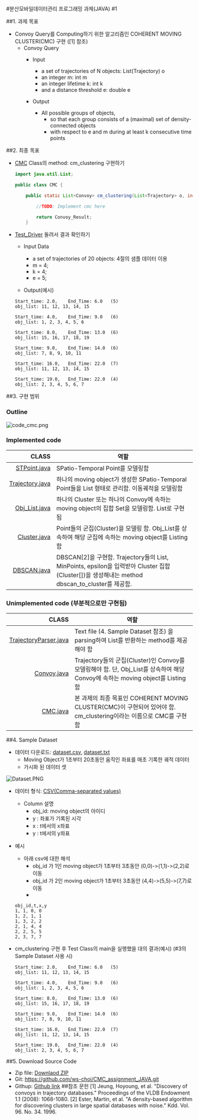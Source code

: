#분산모바일데이터관리 프로그래밍 과제(JAVA) #1

##1. 과제 목표

- Convoy Query를 Computing하기 위한 알고리즘인 COHERENT MOVING CLUSTER(CMC) 구현 ([1] 참조)
    - Convoy Query
        - Input
            - a set of trajectories of N objects: List(Trajectory) o
            - an integer m: int m
            - an integer lifetime k: int k
            - and a distance threshold e: double e

        - Output
            - All possible groups of objects, 
                - so that each group consists of a (maximal) set of density-connected objects 
                - with respect to e and m during at least k consecutive time points

##2. 최종 목표

- [CMC](https://github.com/ws-choi/CMC_assignment_JAVA/blob/master/src/CMC.java) Class의 method: cm_clustering 구현하기

    ```JAVA
    import java.util.List;

    public class CMC {

        public static List<Convoy> cm_clustering(List<Trajectory> o, int m, int k, double e){

            //TODO: Implement cmc here

            return Convoy_Result;
        }
	```
- [Test_Driver](https://github.com/ws-choi/CMC_assignment_JAVA/blob/master/src/Test_Driver.java) 돌려서 결과 확인하기
	- Input Data
		- a set of trajectories of 20 objects: 4절의 샘플 데이터 이용
		- m = 4;
		- k = 4;
		- e = 5;

	- Output(예시)
    ```
    Start_time: 2.0,	End_Time: 6.0	(5)
    obj_list: 11, 12, 13, 14, 15

    Start_time: 4.0,	End_Time: 9.0	(6)
    obj_list: 1, 2, 3, 4, 5, 6

    Start_time: 8.0,	End_Time: 13.0	(6)
    obj_list: 15, 16, 17, 18, 19

    Start_time: 9.0,	End_Time: 14.0	(6)
    obj_list: 7, 8, 9, 10, 11

    Start_time: 16.0,	End_Time: 22.0	(7)
    obj_list: 11, 12, 13, 14, 15

    Start_time: 19.0,	End_Time: 22.0	(4)
    obj_list: 2, 3, 4, 5, 6, 7

    ```

##3. 구현 범위

### Outline

![code_cmc.png](http://wiki.dataknow.net/img/Dataset.PNG)

### Implemented code

| CLASS| 역할 |
|--------:|---------|
|[STPoint.java](https://github.com/ws-choi/CMC_assignment_JAVA/blob/master/src/STPoint.java)   |SPatio-Temporal Point를 모델링함 |
|[Trajectory.java](https://github.com/ws-choi/CMC_assignment_JAVA/blob/master/src/Trajectory.java)|하나의 moving object가 생성한 SPatio-Temporal Point들을 List 형태로 관리함. 이동궤적을 모델링함 |
|[Obj_List.java](https://github.com/ws-choi/CMC_assignment_JAVA/blob/master/src/Obj_List.java)|하나의 Cluster 또는 하나의 Convoy에 속하는 moving object의 집합 Set을 모델링함. List<Integer>로 구현됨|
|[Cluster.java](https://github.com/ws-choi/CMC_assignment_JAVA/blob/master/src/Cluster.java)|Point들의 군집(Cluster)을 모델링 함. Obj_List를 상속하여 해당 군집에 속하는 moving object를 Listing함|
|[DBSCAN.java](https://github.com/ws-choi/CMC_assignment_JAVA/blob/master/src/DBSCAN.java)|DBSCAN[2]을 구현함. Trajectory들의 List, MinPoints, epsilon을 입력받아 Cluster 집합(Cluster[])을 생성해내는 method dbscan_to_cluster를 제공함.|

### Unimplemented code (부분적으로만 구현됨)
| CLASS| 역할 |
|--------:|---------|
|[TrajectoryParser.java](https://github.com/ws-choi/CMC_assignment_JAVA/blob/master/src/TrajectoryParser.java)   |Text file (4. Sample Dataset 참조) 을 parsing하여 List<Trajectory>를 반환하는 method를 제공해야 함|
|[Convoy.java](https://github.com/ws-choi/CMC_assignment_JAVA/blob/master/src/Convoy.java)|Trajectory들의 군집(Cluster)인 Convoy를 모델링해야 함. 단, Obj_List를 상속하여 해당 Convoy에 속하는 moving object를 Listing함|
|[CMC.java](https://github.com/ws-choi/CMC_assignment_JAVA/blob/master/src/CMC.java)|본 과제의 최종 목표인 COHERENT MOVING CLUSTER(CMC)이 구현되어 있어야 함. cm_clustering이라는 이름으로 CMC를 구현함 |



##4. Sample Dataset

- 데이터 다운로드: [dataset.csv](https://www.dropbox.com/s/pw8fvmmetajvqnl/dataset.csv?dl=0), [dataset.txt](https://www.dropbox.com/s/hjfa2sc7wn8ryz9/dataset.txt?dl=0) 
	- Moving Object가 1초부터 20초동안 움직인 좌표를 매초 기록한 궤적 데이터
	- 가시화 된 데이터 셋

![Dataset.PNG](http://wiki.dataknow.net/img/ws_code_cmc.png)



- 데이터 형식: [CSV(Comma-separated values)]( https://en.wikipedia.org/wiki/Comma-separated_values )
	- Column 설명
		- obj_id: moving object의 아이디
		- y		: 좌표가 기록된 시각
		- x		: t에서의 x좌표
		- y		: t에서의 y좌표

- 예시
    - 아래 csv에 대한 해석
        - obj_id 가 1인 moving object가 1초부터 3초동안 (0,0)->(1,1)->(2,2)로 이동
        - obj_id 가 2인 moving object가 1초부터 3초동안 (4,4)->(5,5)->(7,7)로 이동
        -

    ```csv
    obj_id,t,x,y
    1, 1, 0, 0
    1, 2, 1, 1
    1, 3, 2, 2
    2, 1, 4, 4
    2, 2, 5, 5
    2, 3, 7, 7
    ```


- cm_clustering 구현 후 Test Class의 main을 실행했을 대의 결과(예시) (#3의 Sample Dataset 사용 시)

    ```
    Start_time: 2.0,	End_Time: 6.0	(5)
    obj_list: 11, 12, 13, 14, 15

    Start_time: 4.0,	End_Time: 9.0	(6)
    obj_list: 1, 2, 3, 4, 5, 6

    Start_time: 8.0,	End_Time: 13.0	(6)
    obj_list: 15, 16, 17, 18, 19

    Start_time: 9.0,	End_Time: 14.0	(6)
    obj_list: 7, 8, 9, 10, 11

    Start_time: 16.0,	End_Time: 22.0	(7)
    obj_list: 11, 12, 13, 14, 15

    Start_time: 19.0,	End_Time: 22.0	(4)
    obj_list: 2, 3, 4, 5, 6, 7

    ```


##5. Download Source Code

- Zip file:  [Downlaod ZIP](https://github.com/ws-choi/CMC_assignment_JAVA/archive/master.zip)
- Git: https://github.com/ws-choi/CMC_assignment_JAVA.git
- Githup: [Github link](https://github.com/ws-choi/CMC_assignment_JAVA)
##참조 문헌
[1] Jeung, Hoyoung, et al. "Discovery of convoys in trajectory databases." Proceedings of the VLDB Endowment 1.1 (2008): 1068-1080.
[2] Ester, Martin, et al. "A density-based algorithm for discovering clusters in large spatial databases with noise." Kdd. Vol. 96. No. 34. 1996.

